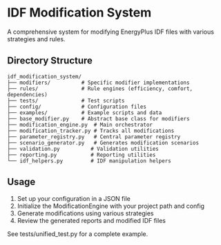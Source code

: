 # IDF Modification System

A comprehensive system for modifying EnergyPlus IDF files with various strategies and rules.

## Directory Structure

```
idf_modification_system/
├── modifiers/          # Specific modifier implementations
├── rules/              # Rule engines (efficiency, comfort, dependencies)
├── tests/              # Test scripts
├── config/             # Configuration files
├── examples/           # Example scripts and data
├── base_modifier.py    # Abstract base class for modifiers
├── modification_engine.py  # Main orchestrator
├── modification_tracker.py # Tracks all modifications
├── parameter_registry.py   # Central parameter registry
├── scenario_generator.py   # Generates modification scenarios
├── validation.py          # Validation utilities
├── reporting.py           # Reporting utilities
└── idf_helpers.py         # IDF manipulation helpers
```

## Usage

1. Set up your configuration in a JSON file
2. Initialize the ModificationEngine with your project path and config
3. Generate modifications using various strategies
4. Review the generated reports and modified IDF files

See tests/unified_test.py for a complete example.
